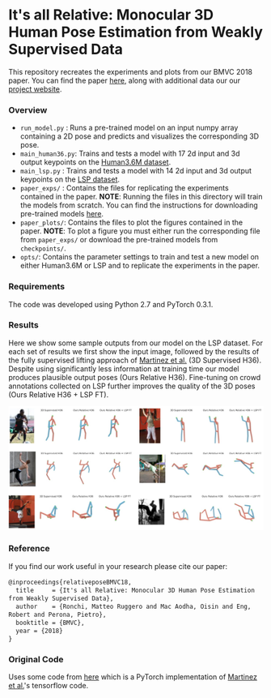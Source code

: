 # It's all Relative: Monocular 3D Human Pose Estimation from Weakly Supervised Data
This repository recreates the experiments and plots from our BMVC 2018 paper. You can find the paper [here](https://arxiv.org/abs/1805.06880), along with additional data our our [project website](http://www.vision.caltech.edu/~mronchi/projects/RelativePose/).

### Overview
 - `run_model.py`   : Runs a pre-trained model on an input numpy array containing a 2D pose and predicts and visualizes the corresponding 3D pose.
 - `main_human36.py`: Trains and tests a model with 17 2d input and 3d output keypoints on the [Human3.6M dataset](http://vision.imar.ro/human3.6m/description.php).
 - `main_lsp.py`    : Trains and tests a model with 14 2d input and 3d output keypoints on the [LSP dataset](http://sam.johnson.io/research/lsp.html).
 - `paper_exps/`    : Contains the files for replicating the experiments contained in the paper. **NOTE**: Running the files in this directory will train the models from scratch. You can find the instructions for downloading pre-trained models [here](checkpoint/readme.md).
 - `paper_plots/`: Contains the files to plot the figures contained in the paper. **NOTE**: To plot a figure you must either run the corresponding file from `paper_exps/` or download the pre-trained models from `checkpoints/`.
 - `opts/`: Contains the parameter settings to train and test a new model on either Human3.6M or LSP and to replicate the experiments in the paper.


### Requirements
The code was developed using Python 2.7 and PyTorch 0.3.1.


### Results
Here we show some sample outputs from our model on the LSP dataset. For each set of results we first show the input image, followed by the results of the fully supervised lifting approach of [Martinez et al.](https://arxiv.org/abs/1705.03098) (3D Supervised H36). Despite using significantly less information at training time our model produces plausible output poses (Ours Relative H36). Fine-tuning on crowd annotations collected on LSP further improves the quality of the 3D poses (Ours Relative H36 + LSP FT).    

![LSP Results](./pics/lsp_results.jpg)


### Reference
If you find our work useful in your research please cite our paper:  
```
@inproceedings{relativeposeBMVC18,
  title     = {It's all Relative: Monocular 3D Human Pose Estimation from Weakly Supervised Data},
  author    = {Ronchi, Matteo Ruggero and Mac Aodha, Oisin and Eng, Robert and Perona, Pietro},
  booktitle = {BMVC},
  year = {2018}
}
```

### Original Code
Uses some code from [here](https://github.com/weigq/3d_pose_baseline_pytorch) which is a PyTorch implementation of [Martinez et al.](https://github.com/una-dinosauria/3d-pose-baseline)'s tensorflow code.
